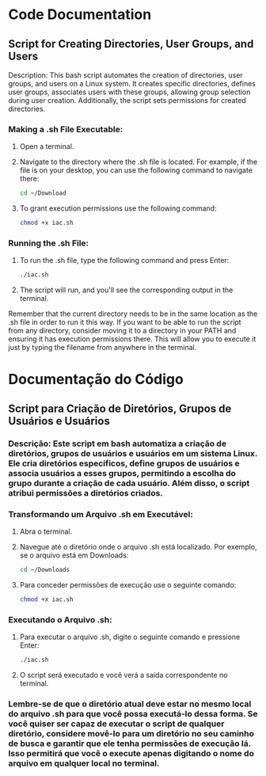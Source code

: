 # Code Documentation
## Script for Creating Directories, User Groups, and Users

Description: This bash script automates the creation of directories, user groups, and users on a Linux system. It creates specific directories, defines user groups, associates users with these groups, allowing group selection during user creation. Additionally, the script sets permissions for created directories.


### Making a .sh File Executable:

1. Open a terminal.

2. Navigate to the directory where the .sh file is located. For example, if the file is on your desktop, you can use the following command to navigate there:
   
   ```bash
   cd ~/Download
   ```

3. To grant execution permissions use the following command:
   
   ```bash
   chmod +x iac.sh
   ```

### Running the .sh File:

1. To run the .sh file, type the following command and press Enter:
   
   ```bash
   ./iac.sh
   ```

3. The script will run, and you'll see the corresponding output in the terminal.

Remember that the current directory needs to be in the same location as the .sh file in order to run it this way. If you want to be able to run the script from any directory, consider moving it to a directory in your PATH and ensuring it has execution permissions there. This will allow you to execute it just by typing the filename from anywhere in the terminal.




# Documentação do Código
## Script para Criação de Diretórios, Grupos de Usuários e Usuários

### Descrição: Este script em bash automatiza a criação de diretórios, grupos de usuários e usuários em um sistema Linux. Ele cria diretórios específicos, define grupos de usuários e associa usuários a esses grupos, permitindo a escolha do grupo durante a criação de cada usuário. Além disso, o script atribui permissões a diretórios criados.

### Transformando um Arquivo .sh em Executável:

1. Abra o terminal.

2. Navegue até o diretório onde o arquivo .sh está localizado. Por exemplo, se o arquivo está em Downloads:
   
   ```bash
   cd ~/Downloads
   ```

3. Para conceder permissões de execução use o seguinte comando:
   
   ```bash
   chmod +x iac.sh
   ```

### Executando o Arquivo .sh:

1. Para executar o arquivo .sh, digite o seguinte comando e pressione Enter:
   
   ```bash
   ./iac.sh
   ```

2. O script será executado e você verá a saída correspondente no terminal.

### Lembre-se de que o diretório atual deve estar no mesmo local do arquivo .sh para que você possa executá-lo dessa forma. Se você quiser ser capaz de executar o script de qualquer diretório, considere movê-lo para um diretório no seu caminho de busca e garantir que ele tenha permissões de execução lá. Isso permitirá que você o execute apenas digitando o nome do arquivo em qualquer local no terminal.



